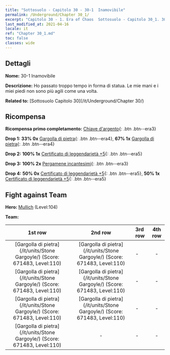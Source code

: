 ```yaml
---
title: "Sottosuolo - Capitolo 30 - 30-1  Inamovibile"
permalink: /Underground/Chapter 30_1/
excerpt: "Capitolo 30 - 1. Era of Chaos  Sottosuolo - Capitolo 30_1. 30-1  Inamovibile"
last_modified_at: 2021-04-16
locale: it
ref: "Chapter 30_1.md"
toc: false
classes: wide
---
```


## Dettagli

 **Nome:** 30-1  Inamovibile

 **Descrizione:**       Ho passato troppo tempo in forma di statua. Le mie mani e i miei piedi non sono più agili come una volta.

 **Related to:** [Sottosuolo Capitolo 30](/it/Underground/Chapter 30/)

## Ricompensa

 **Ricompensa primo completamento:** [Chiave d'argento](/it/Items/con_693/){: .btn .btn--era3}

 **Drop 1:** **33% 0x** [Gargolla di pietra](/it/Items/unt_236/){: .btn .btn--era4}, **67% 1x** [Gargolla di pietra](/it/Items/unt_236/){: .btn .btn--era4}

 **Drop 2:** **100% 1x** [Certificato di leggendarietà +5](/it/Items/mat_102/){: .btn .btn--era5}

 **Drop 3:** **100% 2x** [Pergamene incantesimi](/it/Items/con_694/){: .btn .btn--era3}

 **Drop 4:** **50% 0x** [Certificato di leggendarietà +5](/it/Items/mat_102/){: .btn .btn--era5}, **50% 1x** [Certificato di leggendarietà +5](/it/Items/mat_102/){: .btn .btn--era5}


## Fight against Team
 **Hero:** [Mullich](/it/heroes/Mullich/) (Level:104)

 **Team:**


  | 1st row | 2nd row | 3rd row | 4th row |
  |:----:|:----:|:----|:----:|
  | [Gargolla di pietra](/it/units/Stone Gargoyle/) (Score: 671483, Level:110)  | [Gargolla di pietra](/it/units/Stone Gargoyle/) (Score: 671483, Level:110)  | - | - |
  | [Gargolla di pietra](/it/units/Stone Gargoyle/) (Score: 671483, Level:110)  | [Gargolla di pietra](/it/units/Stone Gargoyle/) (Score: 671483, Level:110)  | - | - |
  | [Gargolla di pietra](/it/units/Stone Gargoyle/) (Score: 671483, Level:110)  | [Gargolla di pietra](/it/units/Stone Gargoyle/) (Score: 671483, Level:110)  | - | - |
  | [Gargolla di pietra](/it/units/Stone Gargoyle/) (Score: 671483, Level:110)  | - | - | - |


